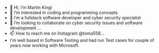 - 👋 Hi, I’m Martin Kingi
- 👀 I’m interested in coding and programming concepts
- 🌱 I’m a fullstack  software developer and cyber security specialist
- 💞️ I’m looking to collaborate on cyber security issues and software development ...
- 📫 How to reach me on Instagram @toma558...
- I'm well based in Software Testing and had run Test cases for couple of years now working with Microsoft.
<!---
toma5580/toma5580 is a ✨ special ✨ repository because its `README.md` (this file) appears on your GitHub profile.
You can click the Preview link to take a look at your changes.
--->

